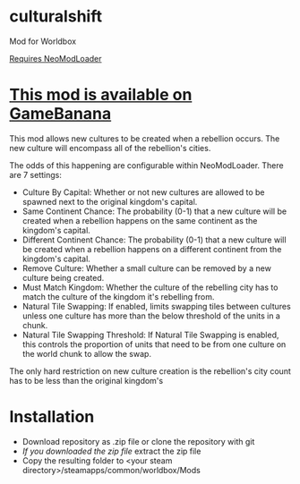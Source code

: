 # culturalshift
Mod for Worldbox

[Requires NeoModLoader](https://github.com/WorldBoxOpenMods/ModLoader)

# [This mod is available on GameBanana](https://gamebanana.com/mods/499173)

This mod allows new cultures to be created when a rebellion occurs. The new culture will encompass all of the rebellion's cities.

The odds of this happening are configurable within NeoModLoader. There are 7 settings:
  * Culture By Capital: Whether or not new cultures are allowed to be spawned next to the original kingdom's capital.
  * Same Continent Chance: The probability (0-1) that a new culture will be created when a rebellion happens on the same continent as the kingdom's capital.
  * Different Continent Chance: The probability (0-1) that a new culture will be created when a rebellion happens on a different continent from the kingdom's capital.
  * Remove Culture: Whether a small culture can be removed by a new culture being created.
  * Must Match Kingdom: Whether the culture of the rebelling city has to match the culture of the kingdom it's rebelling from.
  * Natural Tile Swapping: If enabled, limits swapping tiles between cultures unless one culture has more than the below threshold of the units in a chunk.
  * Natural Tile Swapping Threshold: If Natural Tile Swapping is enabled, this controls the proportion of units that need to be from one culture on the world chunk to allow the swap.


The only hard restriction on new culture creation is the rebellion's city count has to be less than the original kingdom's


# Installation
* Download repository as .zip file or clone the repository with git
* *If you downloaded the zip file* extract the zip file
* Copy the resulting folder to \<your steam directory\>/steamapps/common/worldbox/Mods

